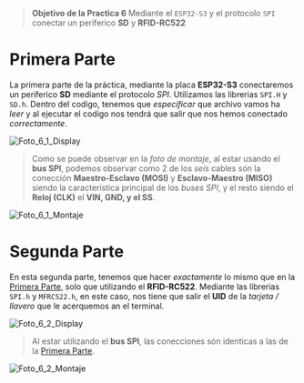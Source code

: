 > **Objetivo de la Practica 6** Mediante el `ESP32-S3` y el protocolo `SPI` conectar un periferico **SD** y **RFID-RC522**

# Primera Parte
La primera parte de la práctica, mediante la placa **ESP32-S3** conectaremos un periferico **SD** mediante el protocolo _SPI_. Utilizamos las librerias `SPI.H` y `SD.h`.
Dentro del codigo, tenemos que _especificar_ que archivo vamos ha _leer_ y al ejecutar el codigo nos tendrá que salir que nos hemos conectado _correctamente_.

 ![Foto_6_1_Display](Fotos_Pràctica_6_PD/Foto_6_1_Disp.jpg)
> Como se puede observar en la _foto de montaje_, al estar usando el **bus SPI**, podemos observar como 2 de los _seis_ cables són la conección **Maestro-Esclavo (MOSI)** y **Esclavo-Maestro (MISO)** siendo la característica principal de los _buses SPI_,
> y el resto siendo el **Reloj (CLK)** el **VIN, GND, y el SS**.

 ![Foto_6_1_Montaje](Fotos_Pràctica_6_PD/Foto_6_1_Perif.jpg)

# Segunda Parte
En esta segunda parte, tenemos que hacer _exactamente_ lo mismo que en la [Primera Parte](##Primera-Parte), solo que utilizando el **RFID-RC522**. Mediante las librerias `SPI.h` y  `MFRC522.h`, en este caso, nos tiene que salir el **UID** de la _tarjeta / llavero_ que le acerquemos an el terminal.

![Foto_6_2_Display](Fotos_Pràctica_6_PD/Foto_6_2_Disp.jpg)

> Al estar utilizando el **bus SPI**, las conecciones són identicas a las de la [Primera Parte](##Primera-Parte).

![Foto_6_2_Montaje](Fotos_Pràctica_6_PD/Foto_6_2_Perif.jpg)
